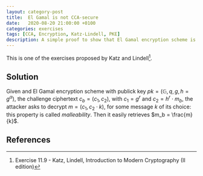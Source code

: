 ```yaml
---
layout: category-post
title:  El Gamal is not CCA-secure
date:   2020-08-20 21:00:00 +0100
categories: exercises
tags: [CCA, Encryption, Katz-Lindell, PKE]
description: A simple proof to show that El Gamal encryption scheme is not CCA-secure.
---
```

This is one of the exercises proposed by Katz and Lindell[^1].

## Solution
Given and El Gamal encryption scheme with publick key $pk = (\mathbb{G}, q, g, h=g^\alpha)$, the challenge ciphertext $c_b = (c_1, c_2)$, with $c_1 = g^r$ and $c_2 = h^r \cdot m_b$, the attacker asks to decrypt $m = (c_1, c_2 \cdot k)$, for some message $k$ of its choice: this property is called *malleability*.
Then it easily retrieves $m_b = \frac{m}{k}$.

## References

[^1]: Exercise 11.9 - Katz, Lindell, Introduction to Modern Cryptography (II edition)